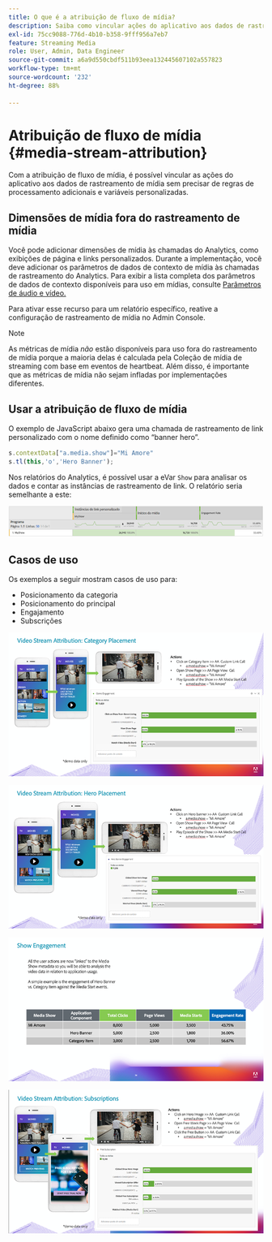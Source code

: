 ```yaml
---
title: O que é a atribuição de fluxo de mídia?
description: Saiba como vincular ações do aplicativo aos dados de rastreamento de mídia sem precisar de regras de processamento adicionais e variáveis personalizadas.
exl-id: 75cc9088-776d-4b10-b358-9fff956a7eb7
feature: Streaming Media
role: User, Admin, Data Engineer
source-git-commit: a6a9d550cbdf511b93eea132445607102a557823
workflow-type: tm+mt
source-wordcount: '232'
ht-degree: 88%

---
```


# Atribuição de fluxo de mídia {#media-stream-attribution}

Com a atribuição de fluxo de mídia, é possível vincular as ações do aplicativo aos dados de rastreamento de mídia sem precisar de regras de processamento adicionais e variáveis personalizadas.

## Dimensões de mídia fora do rastreamento de mídia

Você pode adicionar dimensões de mídia às chamadas do Analytics, como exibições de página e links personalizados. Durante a implementação, você deve adicionar os parâmetros de dados de contexto de mídia às chamadas de rastreamento do Analytics. Para exibir a lista completa dos parâmetros de dados de contexto disponíveis para uso em mídias, consulte [Parâmetros de áudio e vídeo.](/help/implementation/variables/audio-video-parameters.md)

Para ativar esse recurso para um relatório específico, reative a configuração de rastreamento de mídia no Admin Console.

>[!NOTE]
>
>As métricas de mídia _não_ estão disponíveis para uso fora do rastreamento de mídia porque a maioria delas é calculada pela Coleção de mídia de streaming com base em eventos de heartbeat. Além disso, é importante que as métricas de mídia não sejam infladas por implementações diferentes.

## Usar a atribuição de fluxo de mídia

O exemplo de JavaScript abaixo gera uma chamada de rastreamento de link personalizado com o nome definido como “banner hero”.

```javascript
s.contextData["a.media.show"]="Mi Amore"
s.tl(this,'o','Hero Banner');
```

Nos relatórios do Analytics, é possível usar a eVar `Show` para analisar os dados e contar as instâncias de rastreamento de link. O relatório seria semelhante a este:

![](/assets/myShow-rpt-1.png)

## Casos de uso

Os exemplos a seguir mostram casos de uso para:

* Posicionamento da categoria
* Posicionamento do principal
* Engajamento
* Subscrições

![](/assets/vid-stream-attr-category.png)

![](/assets/vid-stream-attr-hero.png)

![](/assets/show-engagement.png)

![](/assets/vid-stream-attr-subs.png)
